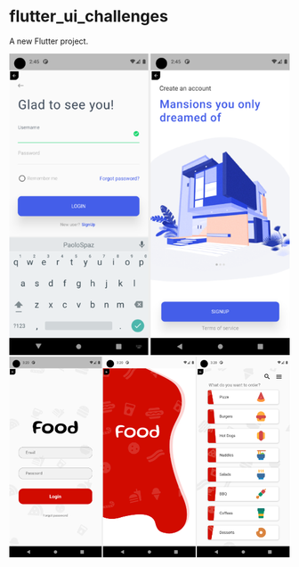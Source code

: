 # flutter_ui_challenges

A new Flutter project.

<!-- <img src="./screenshot/menuitems.jpg" height="300"> -->

<img src="./screenshot/login_freebie.png">
<img src="./screenshot/food_app.png">

<!-- https://www.svgrepo.com/collection/food-and-drinks-flat-icons/ -->